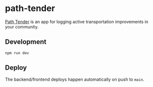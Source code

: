 # path-tender
[Path Tender](https://path-tender.pages.dev/) is an app for logging active transportation improvements in your community.

## Development
```shellscript
npm run dev
```

## Deploy
The backend/frontend deploys happen automatically on push to `main`.
